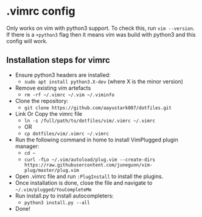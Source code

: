 # .vimrc config
Only works on vim with python3 support.
To check this, run `vim --version`.
If there is a `+python3` flag then it means vim was build with python3 and this config will work.

## Installation steps for vimrc
- Ensure python3 headers are installed:
    - `sudo apt install python3.X-dev` (where X is the minor version)
- Remove existing vim artefacts
    - `rm -rf ~/.vimrc ~/.vim ~/.viminfo`
- Clone the repository:
    - `git clone https://github.com/aayustark007/dotfiles.git`
- Link Or Copy the vimrc file
    - `ln -s /full/path/to/dotfiles/vim/.vimrc ~/.vimrc`
    - OR
    - `cp dotfiles/vim/.vimrc ~/.vimrc`
- Run the following command in home to install VimPlugged plugin manager:
    - `cd ~`
    - `curl -fLo ~/.vim/autoload/plug.vim --create-dirs https://raw.githubusercontent.com/junegunn/vim-plug/master/plug.vim`
- Open .vimrc file and run `:PlugInstall` to install the plugins.
- Once installation is done, close the file and navigate to `~/.vim/plugged/YouCompleteMe`
- Run install.py to install autocompleters:
    - `python3 install.py --all`
- Done!
